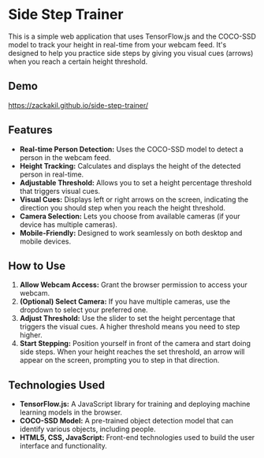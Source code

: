 # Side Step Trainer 

This is a simple web application that uses TensorFlow.js and the COCO-SSD model to track your height in real-time from your webcam feed. It's designed to help you practice side steps by giving you visual cues (arrows) when you reach a certain height threshold. 

## Demo
https://zackakil.github.io/side-step-trainer/

## Features
- **Real-time Person Detection:** Uses the COCO-SSD model to detect a person in the webcam feed.
- **Height Tracking:**  Calculates and displays the height of the detected person in real-time.
- **Adjustable Threshold:**  Allows you to set a height percentage threshold that triggers visual cues. 
- **Visual Cues:** Displays left or right arrows on the screen, indicating the direction you should step when you reach the height threshold.
- **Camera Selection:**  Lets you choose from available cameras (if your device has multiple cameras).
- **Mobile-Friendly:**  Designed to work seamlessly on both desktop and mobile devices.

## How to Use
1. **Allow Webcam Access:** Grant the browser permission to access your webcam.
2. **(Optional) Select Camera:**  If you have multiple cameras, use the dropdown to select your preferred one.
3. **Adjust Threshold:**  Use the slider to set the height percentage that triggers the visual cues. A higher threshold means you need to step higher.
4. **Start Stepping:**  Position yourself in front of the camera and start doing side steps. When your height reaches the set threshold, an arrow will appear on the screen, prompting you to step in that direction. 

## Technologies Used
- **TensorFlow.js:**  A JavaScript library for training and deploying machine learning models in the browser.
- **COCO-SSD Model:**  A pre-trained object detection model that can identify various objects, including people.
- **HTML5, CSS, JavaScript:**  Front-end technologies used to build the user interface and functionality.

